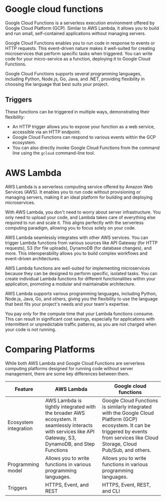 # Google cloud functions
Google Cloud Functions is a serverless execution environment offered by Google Cloud Platform (GCP). Similar to AWS Lambda, it allows you to build and run small, self-contained applications without managing servers.

Google Cloud Functions enables you to run code in response to events or HTTP requests. This event-driven nature makes it well-suited for creating microservices that perform specific tasks when triggered. You can write code for your micro-service as a function, deploying it to Google Cloud Functions. 

Google Cloud Functions supports several programming languages, including Python, Node.js, Go, Java, and .NET, providing flexibility in choosing the language that best suits your project.

## Triggers
These functions can be triggered in multiple ways, demonstrating their flexibility:
- An HTTP trigger allows you to expose your function as a web service, accessible via an HTTP endpoint.
- Google Cloud Functions can respond to various events within the GCP ecosystem.
- You can also directly invoke Google Cloud Functions from the command line using the `gcloud` command-line tool.

# AWS Lambda
AWS Lambda is a serverless computing service offered by Amazon Web Services (AWS). It enables you to run code without provisioning or managing servers, making it an ideal platform for building and deploying microservices.

With AWS Lambda, you don't need to worry about server infrastructure. You only need to upload your code, and Lambda takes care of everything else required to run and scale it. This aligns perfectly with the serverless computing paradigm, allowing you to focus solely on your code.

AWS Lambda seamlessly integrates with other AWS services. You can trigger Lambda functions from various sources like API Gateway (for HTTP requests), S3 (for file uploads), DynamoDB (for database changes), and more. This interoperability allows you to build complex workflows and event-driven architectures.

AWS Lambda functions are well-suited for implementing microservices because they can be designed to perform specific, isolated tasks. You can create individual Lambda functions for different functionalities within your application, promoting a modular and maintainable architecture. 

AWS Lambda supports various programming languages, including Python, Node.js, Java, Go, and others, giving you the flexibility to use the language that best fits your project's needs and your team's expertise.

You pay only for the compute time that your Lambda functions consume. This can result in significant cost savings, especially for applications with intermittent or unpredictable traffic patterns, as you are not charged when your code is not running.

# Comparing Platforms

While both AWS Lambda and Google Cloud Functions are serverless computing platforms designed for running code without server management, there are some key differences between them.


| **Feature**           | **AWS Lambda**                                                                                                                                            | **Google cloud functions**                                                                                                                                                                |
| --------------------- | --------------------------------------------------------------------------------------------------------------------------------------------------------- | ----------------------------------------------------------------------------------------------------------------------------------------------------------------------------------------- |
| Ecosystem integration | AWS Lambda is tightly integrated with the broader AWS ecosystem. It seamlessly interacts with services like API Gateway, S3, DynamoDB, and Step Functions | Google Cloud Functions is similarly integrated with the Google Cloud Platform (GCP) ecosystem. It can be triggered by events from services like Cloud Storage, Cloud Pub/Sub, and others. |
| Programming model     | Allows you to write functions in various programming languages.                                                                                           | Allows you to write functions in various programming languages.                                                                                                                           |
| Triggers              | HTTPS, Event, and REST                                                                                                                                    | HTTPS, Event, REST, and CLI                                                                                                                                                               |
